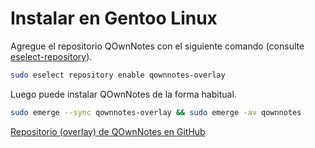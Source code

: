 # Instalar en Gentoo Linux

Agregue el repositorio QOwnNotes con el siguiente comando (consulte [eselect-repository](https://wiki.gentoo.org/wiki/Eselect/Repository)).

```bash
sudo eselect repository enable qownnotes-overlay
```

Luego puede instalar QOwnNotes de la forma habitual.

```bash
sudo emerge --sync qownnotes-overlay && sudo emerge -av qownnotes
```

[Repositorio (overlay) de QOwnNotes en GitHub](https://github.com/qownnotes/gentoo-overlay/)
